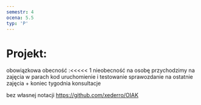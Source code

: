 ```yaml
---
semestr: 4
ocena: 5.5
typ: 'P'
---
```


# Projekt:
obowiązkowa obecność  :<<<<< 1 nieobecność na osobę
przychodzimy na zajęcia w parach
kod uruchomienie i testowanie
sprawozdanie na ostatnie zajęcia + koniec tygodnia
konsultacje


bez własnej notacji
https://github.com/xederro/OIAK
